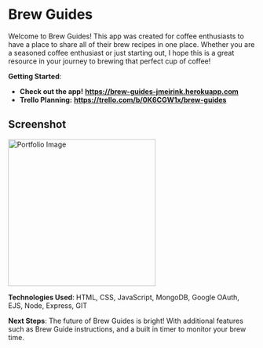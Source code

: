 # Brew Guides

Welcome to Brew Guides! This app was created for coffee enthusiasts to have a place to share all of their brew recipes in one place. Whether you are a seasoned coffee enthusiast or just starting out, I hope this is a great resource in your journey to brewing that perfect cup of coffee!

**Getting Started**: 
- **Check out the app!** **https://brew-guides-jmeirink.herokuapp.com**
- **Trello Planning:** **https://trello.com/b/0K6CGW1x/brew-guides**

## Screenshot

<img width="300" alt="Portfolio Image" src="https://user-images.githubusercontent.com/84925553/176710702-60542678-0dd8-4ea3-882c-06466ea148b7.png">

**Technologies Used**: HTML, CSS, JavaScript, MongoDB, Google OAuth, EJS, Node, Express, GIT

**Next Steps**: The future of Brew Guides is bright! With additional features such as Brew Guide instructions, and a built in timer to monitor your brew time.

